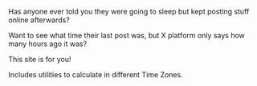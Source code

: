 Has anyone ever told you they were going to sleep but
kept posting stuff online afterwards?

Want to see what time their last post was,
but X platform only says how many hours ago it was?

This site is for you!

Includes utilities to calculate in different Time Zones.
